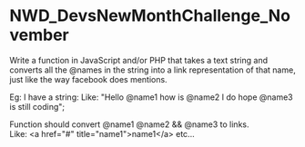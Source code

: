 # NWD_DevsNewMonthChallenge_November

Write a function in JavaScript and/or PHP that takes a text string and converts all the @names in the string into a link representation of that name, just like the way facebook does mentions. 

Eg: I have a string:
Like: "Hello @name1 how is @name2 I do hope @name3 is still coding"; 

Function should convert @name1 @name2 &amp;&amp; @name3 to links.  
Like: &lt;a href="#" title="name1">name1&lt;/a> etc...
